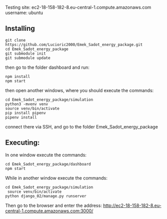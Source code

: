 Testing site: ec2-18-158-182-8.eu-central-1.compute.amazonaws.com
username: ubuntu

## Installing
```
git clone https://github.com/Lucioric2000/Emek_Sadot_energy_package.git
cd Emek_Sadot_energy_package
git submodule init
git submodule update
```
then go to the folder dashboard and run:
```
npm install
npm start
```

then open another windows, where you should execute the commands:
```
cd Emek_Sadot_energy_package/simulation
python3 -mvenv venv
source venv/bin/activate
pip install pipenv
pipenv install
```
connect there via SSH, and go to the folder Emek_Sadot_energy_package

## Executing:
In one window execute the commands:
```
cd Emek_Sadot_energy_package/dashboard
npm start
```
While in another window execute the commands:
```
cd Emek_Sadot_energy_package/simulation
 source venv/bin/activate
python django_02/manage.py runserver
```
Then go to the browser and enter the address: http://ec2-18-158-182-8.eu-central-1.compute.amazonaws.com:3000/
